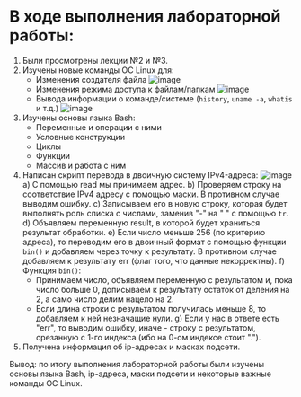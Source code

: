 # В ходе выполнения лабораторной работы:
1. Были просмотрены лекции №2 и №3.
2. Изучены новые команды ОС Linux для:
   - Изменения создателя файла
  ![image](https://github.com/user-attachments/assets/c3c48d6c-d2b4-4468-a3df-e983b0a53de5)
   - Изменения режима доступа к файлам/папкам
   ![image](https://github.com/user-attachments/assets/83836b63-82dc-48ab-9398-845128434e78)
   - Вывода информации о команде/системе (```history```, ```uname -a```, ```whatis``` и т.д.)
   ![image](https://github.com/user-attachments/assets/1d2c4b3e-e02e-40eb-a76d-70ae17abf13c)
3. Изучены основы языка Bash:
   - Переменные и операции с ними
   - Условные конструкции
   - Циклы
   - Функции
   - Массив и работа с ним
4. Написан скрипт перевода в двоичную систему IPv4-адреса:
   ![image](https://github.com/user-attachments/assets/b028ec41-6875-46af-bbbc-c5d56f524529)
   a) С помощью read мы принимаем адрес.
   b) Проверяем строку на соответствие IPv4 адресу с помощью маски. В противном случае выводим ошибку.
   c) Записываем его в новую строку, которая будет выполнять роль списка с числами, заменив "-" на " " с помощью ```tr```.
   d) Объявляем переменную result, в которой будет храниться результат обработки.
   e) Если число меньше 256 (по критерию адреса), то переводим его в двоичный формат с помощью функции ```bin()``` и добавляем через точку к результату. В противном случае добавляем к результату err (флаг того, что данные некорректны).
   f) Функция ```bin()```:
   - Принимаем число, объявляем переменную с результатом и, пока число больше 0, дописываем к результату остаток от деления на 2, а само число делим нацело на 2.
   - Если длина строки с результатом получилась меньше 8, то добавляем к ней незначащие нули.
   g) Если у нас в ответе есть "err", то выводим ошибку, иначе - строку с результатом, срезанную с 1-го индекса (ибо на 0-ом индексе стоит ".").
4. Получена информация об ip-адресах и масках подсети.

Вывод: по итогу выполнения лабораторной работы были изучены основы языка Bash, ip-адреса, маски подсети и некоторые важные команды ОС Linux.
